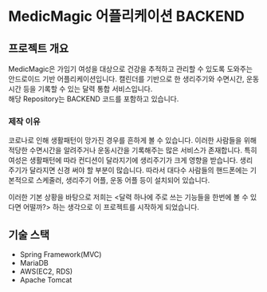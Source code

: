 # MedicMagic 어플리케이션 BACKEND

## 프로젝트 개요 
MedicMagic은 가임기 여성을 대상으로 건강을 추적하고 관리할 수 있도록 도와주는 안드로이드 기반 어플리케이션입니다.
캘린더를 기반으로 한 생리주기와 수면시간, 운동시간 등을 기록할 수 있는 달력 통합 서비스입니다.  
해당 Repository는 BACKEND 코드를 포함하고 있습니다.

### 제작 이유
코로나로 인해 생활패턴이 망가진 경우를 흔하게 볼 수 있습니다.
이러한 사람들을 위해 적당한 수면시간을 알려주거나 운동시간을 기록해주는 많은 서비스가 존재합니다. 특히 여성은 생활패턴에 따라 컨디션이 달라지기에 생리주기가 크게 영향을 받습니다. 생리 주기가 달라지면 신경 써야 할 부분이 많습니다. 
따라서 대다수 사람들의 핸드폰에는 기본적으로 스케줄러, 생리주기 어플, 운동 어플 등이 설치되어 있습니다. 

이러한 기본 상황을 바탕으로 저희는 
<달력 하나에 주로 쓰는 기능들을 한번에 볼 수 있다면 어떨까?> 
하는 생각으로 이 프로젝트를 시작하게 되었습니다. 

## 기술 스택
- Spring Framework(MVC)
- MariaDB
- AWS(EC2, RDS)
- Apache Tomcat
